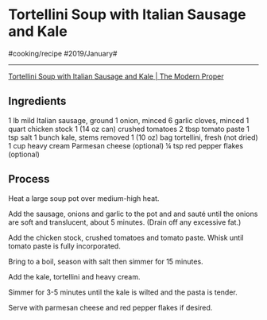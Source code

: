 # Tortellini Soup with Italian Sausage and Kale
#cooking/recipe #2019/January#
- - - -
[Tortellini Soup with Italian Sausage and Kale | The Modern Proper](https://themodernproper.com/posts/tortellini-soup-with-italian-sausage-and-kale)

## Ingredients
1 lb mild Italian sausage, ground
1 onion, minced
6 garlic cloves, minced
1 quart chicken stock
1 (14 oz can) crushed tomatoes
2 tbsp tomato paste
1 tsp salt
1 bunch kale, stems removed
1 (10 oz) bag tortellini, fresh (not dried)
1 cup heavy cream
Parmesan cheese (optional)
¼ tsp red pepper flakes (optional)

## Process
Heat a large soup pot over medium-high heat.

Add the sausage, onions and garlic to the pot and and sauté until the onions are soft and translucent, about 5 minutes. (Drain off any excessive fat.)

Add the chicken stock, crushed tomatoes and tomato paste. Whisk until tomato paste is fully incorporated.

Bring to a boil, season with salt then simmer for 15 minutes.

Add the kale, tortellini and heavy cream.

Simmer for 3-5 minutes until the kale is wilted and the pasta is tender.

Serve with parmesan cheese and red pepper flakes if desired.